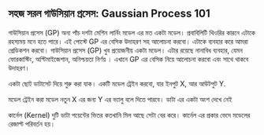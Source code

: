 ## সহজ সরল গাউসিয়ান প্রসেস: Gaussian Process 101
গাউসিয়ান প্রসেস (GP) অন্য পাঁচ দশটা মেশিন লার্নিং মডেল এর মত একটা মডেল। প্রবাবিলিটি থিওরির কারনে এটাকে রহস্যময় মনে হতে পারে। এই পোস্টে GP এর বেসিক উদাহরণ সহ আলোচনা করবো। এটাকে ব্যবহার করে আমরা প্রেডিকশন করবো।
গাউসিয়ান প্রসেস (GP) খুব প্রয়োজনীয় একটা মডেল। এটার রয়েছে নানাবিধ ব্যবহার, যেমন ফোরকাস্টিং, অপ্টিমাইজেশান, অনিশ্চয়তা নির্ণয় । এখানে GP এর বেসিক নিয়ে আলোচনা করবো এবং সাথে থাকবে উদাহরণ।  

একটা ছোট ডাটাসেট দিয়ে শুরু করা যাক। একটি মডেল ট্রেইন করবো, যার ইনপুট X, আর আউটপুট Y.

মডেল ট্রেইন করা মডেল নতুন X এর জন্য Y এর ভ্যালু বলে দিতে পারবে।
ডাটা এর একটা অংশ দেখে নেই

কার্নেল (Kernel) দুটি ডাটা পয়েন্টের ভিতর কতখানি মিল আছে সেটা বের করে।
কার্নেল এর প্রকার ভেদে মডেলের রেজাল্ট পরিবর্তন হয়।
